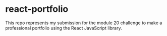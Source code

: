 # react-portfolio
This repo represents my submission for the module 20 challenge to make a professional portfolio using the React JavaScript library. 
